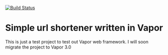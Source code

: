 [![Build Status](https://travis-ci.org/sammy-SC/swift-shortener.svg?branch=master)](https://travis-ci.org/sammy-SC/swift-shortener)
# Simple url shortener written in Vapor

This is just a test project to test out Vapor web framework.
I will soon migrate the project to Vapor 3.0

